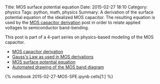 Title: MOS surface potential equation
Date: 2015-02-27 18:10
Category: physics
Tags: python, math, physics
Summary: A derivation of the surface potential equation of the idealized MOS capacitor.  The resulting equation is used by the [MOS capacitor derivation]({filename}/2015-02-25-MOSCAP-derivations.md) post in order to relate applied voltages to semiconductor band-bending.  


This post is part of a 4-part series on physics-based modeling of the MOS capacitor.  

- [MOS capacitor derivation]({filename}/2015-02-25-MOSCAP-derivations.md)  
- [Gauss's Law as used in MOS derivations]({filename}/2015-02-26-MOS-Gauss-law.md)  
- [MOS surface potential equation]({filename}/2015-02-27-MOS-SPE.md)  
- [Automated drawing of the MOS band diagram]({filename}/2015-02-28-MOS-band-diagram.md)  


{% notebook 2015-02-27-MOS-SPE.ipynb cells[1:] %}

